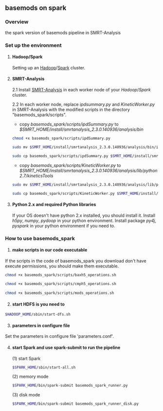 ## basemods on spark

### Overview
the spark version of basemods pipeline in SMRT-Analysis

### Set up the environment
1. #### Hadoop/Spark

    Setting up an [Hadoop](http://hadoop.apache.org/)/[Spark](https://spark.apache.org/) cluster.

2. #### SMRT-Analysis

    2.1 Install [SMRT-Analysis](https://github.com/PacificBiosciences/SMRT-Analysis) in each worker node of your *Hadoop*/*Spark* cluster.
    
    2.2 In each worker node, replace *ipdsummary.py* and *KineticWorker.py* in SMRT-Analysis with the modified scripts in the directory "basemods_spark/scripts".
     + copy *basemods_spark/scripts/ipdSummary.py* to *$SMRT_HOME/install/smrtanalysis_2.3.0.140936/analysis/bin*

      ```sh
      chmod +x basemods_spark/scripts/ipdSummary.py
      
      sudo mv $SMRT_HOME/install/smrtanalysis_2.3.0.140936/analysis/bin/ipdSummary.py $SMRT_HOME/install/smrtanalysis_2.3.0.140936/analysis/bin/ipdSummary.py.bak
      
      sudo cp basemods_spark/scripts/ipdSummary.py $SMRT_HOME/install/smrtanalysis_2.3.0.140936/analysis/bin/
      ```

    + copy *basemods_spark/scripts/KineticWorker.py* to *$SMRT_HOME/install/smrtanalysis_2.3.0.140936/analysis/lib/python2.7/kineticsTools*
   
    ```sh
    sudo mv $SMRT_HOME/install/smrtanalysis_2.3.0.140936/analysis/lib/python2.7/kineticsTools/KineticWorker.py $SMRT_HOME/install/smrtanalysis_2.3.0.140936/analysis/lib/python2.7/kineticsTools/KineticWorker.py.bak
    
    sudo cp basemods_spark/scripts/KineticWorker.py $SMRT_HOME/install/smrtanalysis_2.3.0.140936/analysis/lib/python2.7/kineticsTools/
    ```

3. #### Python 2.x and required Python libraries

    If your OS doesn't have python 2.x installed, you should install it. Install *h5py*, *numpy*, *pydoop* in your python environment. Install package *py4j*, *pyspark* in your python environment if you need to.


### How to use basemods_spark

1. #### make scripts in our code executable

If the scripts in the code of basemods_spark you download don't have execute permissions, you should make them executable.
    
```sh
chmod +x basemods_spark/scripts/baxh5_operations.sh
    
chmod +x basemods_spark/scripts/cmph5_operations.sh
    
chmod +x basemods_spark/scripts/mods_operations.sh
```

2. #### start HDFS is you need to

```sh
$HADOOP_HOME/sbin/start-dfs.sh
```

3. #### parameters in configure file

Set the parameters in configure file 'parameters.conf'.


4. #### start Spark and use spark-submit to run the pipeline

    (1) start Spark
    ```sh
    $SPARK_HOME/sbin/start-all.sh
    ```

    (2) memory mode
    ```sh
    $SPARK_HOME/bin/spark-submit basemods_spark_runner.py
    ```
    
    (3) disk mode
    ```sh
    $SPARK_HOME/bin/spark-submit basemods_spark_runner_disk.py
    ```
